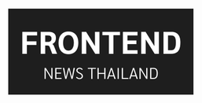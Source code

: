 [![Header](https://github.com/Frontend-News-Thailand/frontend-news-thailand/blob/main/public/og-logo.png?raw=true "Header")](https://frontendnewsthailand.dev/)